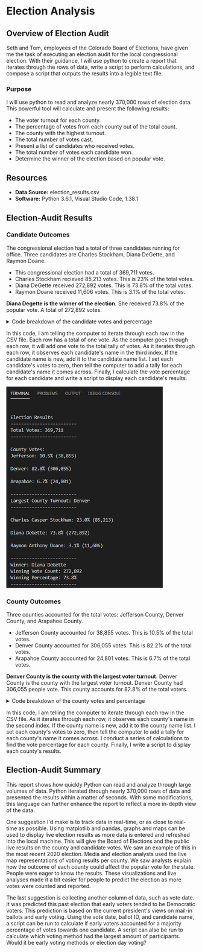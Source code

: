 # Election Analysis

## Overview of Election Audit
Seth and Tom, employees of the Colorado Board of Elections, have given me the task of executing an election audit for the local congressional election. With their guidance, I will use python to create a report that iterates through the rows of data, write a script to perform calculations, and compose a script that outputs the results into a legible text file.
### Purpose
I will use python to read and analyze nearly 370,000 rows of election data. This powerful tool will calculate and present the following results:
+ The voter turnout for each county.
+ The percentage of votes from each county out of the total count.
+ The county with the highest turnout.
+ The total number of votes cast.
+ Present a list of candidates who received votes.
+ The total number of votes each candidate won.
+ Determine the winner of the election based on popular vote.

## Resources
+ **Data Source:** election_results.csv
+ **Software:** Python 3.6.1, Visual Studio Code, 1.38.1

## Election-Audit Results
### Candidate Outcomes
The congressional election had a total of three candidates running for office. Three candidates are Charles Stockham, Diana DeGette, and Raymon Doane.
+ This congressional election had a total of 369,711 votes.
+ Charles Stockham recieved 85,213 votes. This is 23% of the total votes.
+ Diana DeGette received 272,892 votes. This is 73.8% of the total votes.
+ Raymon Doane received 11,606 votes. This is 3.1% of the total votes.

**Diana Degette is the winner of the election.** She received 73.8% of the popular vote. A total of 272,892 votes.

<details>
<summary>Code breakdown of the candidate votes and percentage </summary>
<br>

	# 1. For each row in the CSV file.
    for row in reader:

        # Add to the total vote count
        total_votes = total_votes + 1

        # Get the candidate name from each row.
        candidate_name = row[2]

        # If the candidate does not match any existing candidate add it to
        # the candidate list
        if candidate_name not in candidate_options:

            # Add the candidate name to the candidate list.
            candidate_options.append(candidate_name)

            # And begin tracking that candidate's voter count.
            candidate_votes[candidate_name] = 0

        # Add a vote to that candidate's count
        candidate_votes[candidate_name] += 1
        
   	# 2. Save the final candidate vote count to the text file.
    for candidate_name in candidate_votes:

        # Retrieve vote count and percentage
        votes = candidate_votes.get(candidate_name)
        vote_percentage = float(votes) / float(total_votes) * 100
        candidate_results = (
            f"{candidate_name}: {vote_percentage:.1f}% ({votes:,})\n")

        # Print each candidate's voter count and percentage to the
        # terminal.
        print(candidate_results)
</details>

In this code, I am telling the computer to iterate through each row in the CSV file. Each row has a total of one vote. As the computer goes through each row, it will add one vote to the total tally of votes. As it iterates through each row, it observes each candidate's name in the third index. If the candidate name is new, add it to the candidate name list. I set each candidate's votes to zero, then tell the computer to add a tally for each candidate's name it comes across. Finally, I calculate the vote percentage for each candidate and write a script to display each candidate's results.

![](Resources/Terminal_Output.PNG)

### County Outcomes
Three counties accounted for the total votes: Jefferson County, Denver County, and Arapahoe County.
+ Jefferson County accounted for 38,855 votes. This is 10.5% of the total votes.
+ Denver County accounted for 306,055 votes. This is 82.2% of the total votes.
+ Arapahoe County accounted for 24,801 votes. This is 6.7% of the total votes.

**Denver County is the county with the largest voter turnout.** Denver County is the county with the largest voter turnout. Denver County had 306,055 people vote. This county accounts for 82.8% of the total voters.

<details>
<summary>Code breakdown of the county votes and percentage </summary>
<br>

 	# 3: Extract the county name from each row.
        county_name = row[1]
    # 4a: Write a decision statement that checks that the
        # county does not match any existing county in the county list.
        if county_name not in county_options:

            # 4b: Add the existing county to the list of counties.
            county_options.append(county_name)

            # 4c: Begin tracking the county's vote count.
            county_votes[county_name] = 0

        # 5: Add a vote to that county's vote count.
        county_votes[county_name] += 1
       
       # 6a: Write a repetition statement to get the county from the county dictionary.
    for county_name in county_options:
        # 6b: Retrieve the county vote count.
        countyvotes = county_votes[county_name]
        # 6c: Calculate the percent of total votes for the county.
        countyvote_percentage = float(countyvotes) / float(total_votes) * 100
        county_results = (f"{county_name}: {countyvote_percentage:.1f}% ({countyvotes:,})\n")
         # 6d: Print the county results to the terminal.
        print(county_results)
         # 6e: Save the county votes to a text file.
        txt_file.write(county_results)
         # 6f: Write a decision statement to determine the winning county and get its vote count.
        if (countyvotes > county_count) and (countyvote_percentage > largest_county_percentage):
            county_count = countyvotes
            winning_county = county_name
            largest_county_percentage = countyvote_percentage

    # 7: Print the county with the largest turnout to the terminal.
    largest_county_summary = (
        f"-------------------------\n"
        f"Largest County Turnout: {winning_county}\n"
        f"-------------------------\n")
    print(largest_county_summary) 
</details>        

In this code, I am telling the computer to iterate through each row in the CSV file. As it iterates through each row, it observes each county's name in the second index. If the county name is new, add it to the county name list. I set each county's votes to zero, then tell the computer to add a tally for each county's name it comes across.  I conduct a series of calculations to find the vote percentage for each county. Finally,  I write a script to display each county's results.


## Election-Audit Summary

This report shows how quickly Python can read and analyze through large volumes of data. Python iterated through nearly 370,000 rows of data and presented the results within a matter of seconds. With some modifications, this language can further enhance the report to reflect a more in-depth view of the data.

One suggestion I'd make is to track data in real-time, or as close to real-time as possible. Using matplotlib and pandas, graphs and maps can be used to display live election results as more data is entered and refreshed into the local machine. This will give the Board of Elections and the public live results on the county and candidate votes. We saw an example of this in the most recent 2020 election. Media and election analysts used the live map representations of voting results per county. We saw analysts explain how the outcome of each county could affect the popular vote for the state. People were eager to know the results. These visualizations and live analyses made it a bit easier for people to predict the election as more votes were counted and reported.

The last suggestion is collecting another column of data, such as vote date. It was predicted this past election that early voters tended to be Democratic voters. This prediction is based on the current president's views on mail-in ballots and early voting. Using the vote date, ballot ID, and candidate name, a script can be run to calculate if early voters accounted for a majority percentage of votes towards one candidate. A script can also be run to calculate which voting method had the largest amount of participants. Would it be early voting methods or election day voting?
